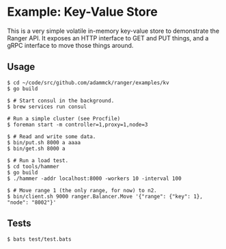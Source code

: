 # Example: Key-Value Store

This is a very simple volatile in-memory key-value store to demonstrate the
Ranger API. It exposes an HTTP interface to GET and PUT things, and a gRPC
interface to move those things around.

## Usage

```console
$ cd ~/code/src/github.com/adammck/ranger/examples/kv
$ go build

$ # Start consul in the background.
$ brew services run consul

# Run a simple cluster (see Procfile)
$ foreman start -m controller=1,proxy=1,node=3
```

```console
$ # Read and write some data.
$ bin/put.sh 8000 a aaaa
$ bin/get.sh 8000 a

$ # Run a load test.
$ cd tools/hammer
$ go build
$ ./hammer -addr localhost:8000 -workers 10 -interval 100

$ # Move range 1 (the only range, for now) to n2.
$ bin/client.sh 9000 ranger.Balancer.Move '{"range": {"key": 1}, "node": "8002"}'
```

## Tests

```console
$ bats test/test.bats
```
